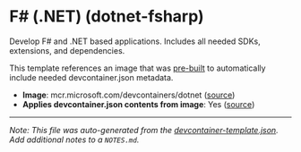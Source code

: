 
# F# (.NET) (dotnet-fsharp)

Develop F# and .NET based applications. Includes all needed SDKs, extensions, and dependencies.



This template references an image that was [pre-built](https://containers.dev/implementors/reference/#prebuilding) to automatically include needed devcontainer.json metadata.

* **Image**: mcr.microsoft.com/devcontainers/dotnet ([source](https://github.com/devcontainers/images/tree/main/src/dotnet))
* **Applies devcontainer.json contents from image**: Yes ([source](https://github.com/devcontainers/images/blob/main/src/dotnet/.devcontainer/devcontainer.json))


---

_Note: This file was auto-generated from the [devcontainer-template.json](https://github.com/bolin1212/templates/blob/main/src/dotnet-fsharp/devcontainer-template.json).  Add additional notes to a `NOTES.md`._
